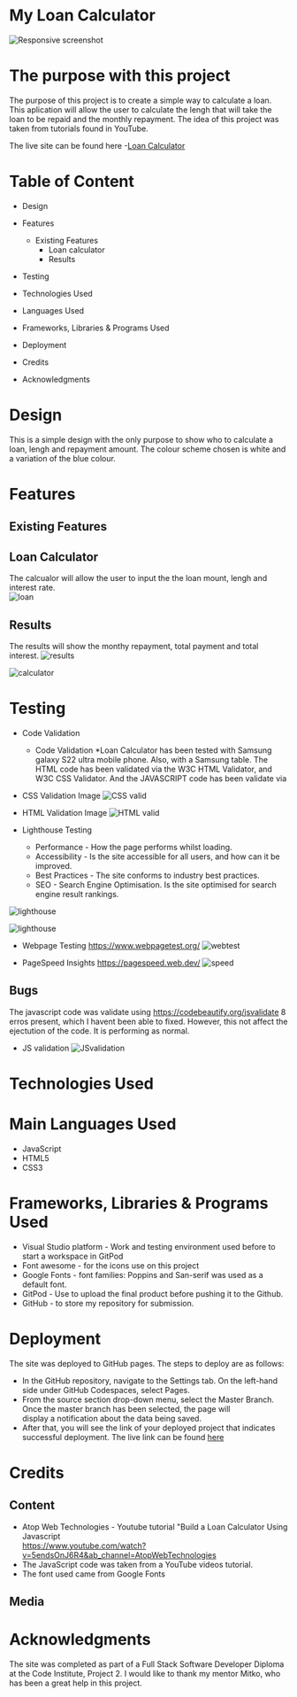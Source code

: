# My Loan Calculator
![Responsive screenshot](/asset/images/readme-images/responsiveloan.png)
# The purpose with this project
The purpose of this project is to create a simple way to calculate a loan. 
This aplication will allow the user  to calculate the lengh that will take the loan to be repaid and the monthly repayment. 
The idea of this project was taken from tutorials found in YouTube. 

The live site can be found here -[Loan Calculator](https://rhogand.github.io/LoanCalculator/)
# Table of Content
* Design
* Features
    * Existing Features
        * Loan calculator
        * Results
           
* Testing
* Technologies Used
* Languages Used
* Frameworks, Libraries & Programs Used
* Deployment
* Credits
* Acknowledgments
# Design 

This is a simple design with the only purpose to show who to calculate a loan, lengh and repayment amount.
The colour scheme chosen is white and a variation of the blue colour.
# Features
## Existing Features

## Loan Calculator
The calcualor will allow the user to input the the loan mount, lengh and interest rate.  
![loan](/asset/images/readme-images/loan%20.png)
## Results
The results will show the monthy repayment, total payment and total interest.
![results](/asset/images/readme-images/loan%20cal-res.png)

![calculator](/asset/images/readme-images/loan%20calculator.png)

# Testing

* Code Validation
   * Code Validation *Loan Calculator has been tested with Samsung galaxy S22 ultra mobile phone. Also, with a Samsung table. The HTML 
    code has been validated via the W3C HTML Validator, and W3C CSS Validator. And the JAVASCRIPT code has been validate via 

* CSS Validation Image
![CSS valid](/asset/images/readme-images/CSSValidation.png  )
* HTML Validation Image
![HTML valid](/asset/images/readme-images/HTMLlvalidation.png)

* Lighthouse Testing
    * Performance - How the page performs whilst  loading.
    * Accessibility - Is the site accessible for all users, and how can it be improved.
    * Best Practices - The site conforms to industry best practices.
    * SEO - Search Engine Optimisation. Is the site optimised for search engine result rankings.

 ![lighthouse](/asset/images/readme-images/lighthouse.png)   

 ![lighthouse](/asset/images/readme-images/lighthouse2.png)   

 * Webpage Testing https://www.webpagetest.org/
      ![webtest](/asset/images/readme-images/perfomance.png)
     
 * PageSpeed Insights https://pagespeed.web.dev/
    ![speed](/asset/images/readme-images/speeddesktop.png)
    
 ## Bugs
  The javascript code was validate using https://codebeautify.org/jsvalidate
  8 erros present, which I havent been able to fixed. However, this not affect the ejectution of the code.
  It is performing as normal. 
 * JS validation
  ![JSvalidation](/asset/images/readme-images/JSvalidation.PNG)
 
# Technologies Used
# Main Languages Used
* JavaScript
* HTML5
* CSS3

# Frameworks, Libraries & Programs Used
* Visual Studio platform - Work and testing environment used before to start a workspace in GitPod 
* Font awesome - for the icons use on this project
* Google Fonts - font families:  Poppins and San-serif was used as a default font.
* GitPod - Use to upload the final product before pushing it to the Github.
* GitHub - to store my repository for submission.
 
# Deployment
The site was deployed to GitHub pages. The steps to deploy are as follows:

*  In the GitHub repository, navigate to the Settings tab. On the left-hand side under GitHub Codespaces, select Pages.
*  From the source section drop-down menu, select the Master Branch. Once the master branch has been selected, the page will     
   display a notification about the data being saved. 
*  After that, you will see the link of your deployed project that indicates successful deployment.
The live link can be found [here](https://rhogand.github.io/LoanCalculator/)
# Credits
 ## Content
 * Atop Web Technologies - Youtube tutorial "Build a Loan Calculator Using Javascript   
   https://www.youtube.com/watch?v=5endsOnJ6R4&ab_channel=AtopWebTechnologies
 * The JavaScript code was taken from a YouTube videos tutorial. 
 * The font used came from Google Fonts
 
 ## Media
 

 # Acknowledgments
The site was completed as part of a Full Stack Software Developer Diploma at the Code Institute, Project 2. 
I would like to thank my mentor Mitko, who has been a great help in this project. 

